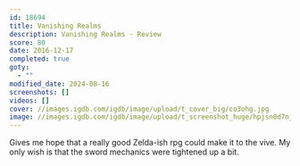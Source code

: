 ```yaml
---
id: 18694
title: Vanishing Realms
description: Vanishing Realms - Review
score: 80
date: 2016-12-17
completed: true
goty:
  - ""
modified_date: 2024-08-16
screenshots: []
videos: []
cover: //images.igdb.com/igdb/image/upload/t_cover_big/co3ohg.jpg
image: //images.igdb.com/igdb/image/upload/t_screenshot_huge/hpjsn0d7njwcfdobw1z3.jpg
---
```

Gives me hope that a really good Zelda-ish rpg  could make it to the vive. My only wish is that the sword mechanics were tightened up a bit.